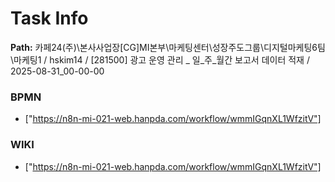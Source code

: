 # Task Info

**Path:** 카페24(주)\본사사업장\[CG]MI본부\마케팅센터\성장주도그룹\디지털마케팅6팀\마케팅1 / hskim14 / [281500] 광고 운영 관리 _ 일_주_월간 보고서 데이터 적재 / 2025-08-31_00-00-00

### BPMN
- ["https://n8n-mi-021-web.hanpda.com/workflow/wmmIGqnXL1WfzitV"]

### WIKI
- ["https://n8n-mi-021-web.hanpda.com/workflow/wmmIGqnXL1WfzitV"]

